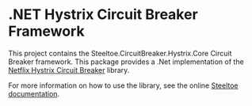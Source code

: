 # .NET Hystrix Circuit Breaker Framework

This project contains the Steeltoe.CircuitBreaker.Hystrix.Core Circuit Breaker framework. This package provides a .Net implementation of the [Netflix Hystrix Circuit Breaker](https://github.com/Netflix/Hystrix) library.

For more information on how to use the library, see the online [Steeltoe documentation](https://steeltoe.io/).